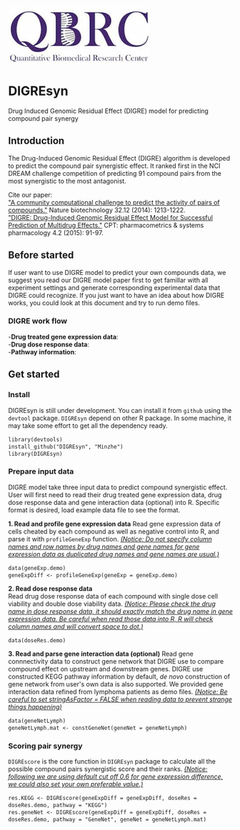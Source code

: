 ![DIGREsyn_logo](QBRC.jpg)

# DIGREsyn
Drug Induced Genomic Residual Effect (DIGRE) model for predicting compound pair synergy

## Introduction
The Drug-Induced Genomic Residual Effect (DIGRE) algorithm is developed to predict the compound pair synergistic effect. It ranked first in the NCI DREAM challenge competition of predicting 91 compound pairs from the most synergistic to the most antagonist. 

Cite our paper:  
["A community computational challenge to predict the activity of pairs of compounds."](http://www.nature.com/nbt/journal/v32/n12/full/nbt.3052.html) Nature biotechnology 32.12 (2014): 1213-1222.  
["DIGRE: Drug-Induced Genomic Residual Effect Model for Successful Prediction of Multidrug Effects."](http://onlinelibrary.wiley.com/doi/10.1002/psp4.1/abstract;jsessionid=2874AA1DB0B0E048BA1041B8D46BA07D.f03t04) CPT: pharmacometrics & systems pharmacology 4.2 (2015): 91-97.

## Before started
If user want to use DIGRE model to predict your own compounds data, we suggest you read our DIGRE model paper first to get famillar with all experiment settings and generate corresponding experimental data that DIGRE could recognize. If you just want to have an idea about how DIGRE works, you could look at this document and try to run demo files.

### DIGRE work flow ###
  
-**Drug treated gene expression data**:   
-**Drug dose response data**:   
-**Pathway information**: 

## Get started
### Install ###
DIGREsyn is still under development. You can install it from `github` using the `devtool` package. `DIGREsyn` depend on other R package. In some machine, it may take some effort to get all the dependency ready.

```{r}
library(devtools)
install_github("DIGREsyn", "Minzhe")
library(DIGREsyn)
```

### Prepare input data ###
DIGRE model take three input data to predict compound synergistic effect. User will first need to read their drug treated gene expression data, drug dose response data and gene interaction data (optional) into R. Specific format is desired, load example data file to see the format.

**1. Read and profile gene expression data**
Read gene expression data of cells cheated by each compound as well as negative control into R, and parse it with `profileGeneExp` function. <u>*(Notice: Do not specify column names and row names by drug names and gene names for gene expression data as duplicated drug names and gene names are usual.)*</u>
```{r}
data(geneExp.demo)
geneExpDiff <- profileGeneExp(geneExp = geneExp.demo)
```

**2. Read dose response data**  
Read drug dose response data of each compound with single dose cell viability and double dose viability data. <u>*(Notice: Please check the drug name in dose response data, it should exactly match the drug name in gene expression data. Be careful when read those data into R, R will check column names and will convert space to dot.)*</u>
```{r}
data(doseRes.demo)
```

**3. Read and parse gene interaction data (optional)**
Read gene connnectivity data to construct gene network that DIGRE use to compare compound effect on upstream and downstream genes. DIGRE use constructed KEGG pathway information by default, *de novo* construction of gene network from user's own data is also supported. We provided gene interaction data refined from lymphoma patients as demo files. <u>*(Notice: Be careful to set stringAsFactor = FALSE when reading data to prevent strange things happening)*</u>
```{r}
data(geneNetLymph)
geneNetLymph.mat <- constGeneNet(geneNet = geneNetLymph)
```

### Scoring pair synergy ###
`DIGREscore` is the core function in `DIGREsyn` package to calculate all the possible compound pairs synergistic score and their ranks. <u>*(Notice: following we are using default cut off 0.6 for gene expression difference, we could also set your own preferable value.)*</u>
```{r}
res.KEGG <- DIGREscore(geneExpDiff = geneExpDiff, doseRes = doseRes.demo, pathway = "KEGG")
res.geneNet <- DIGREscore(geneExpDiff = geneExpDiff, doseRes = doseRes.demo, pathway = "GeneNet", geneNet = geneNetLymph.mat)
```